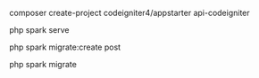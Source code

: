 composer create-project codeigniter4/appstarter api-codeigniter

php spark serve

php spark migrate:create post

php spark migrate
